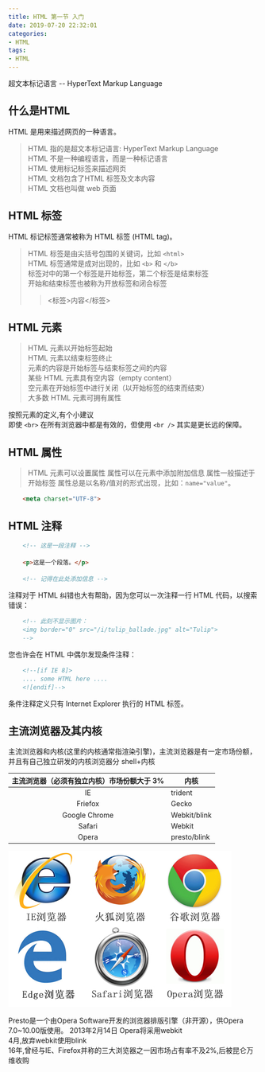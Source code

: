 ```yaml
---
title: HTML 第一节 入门
date: 2019-07-20 22:32:01
categories:
- HTML
tags: 
- HTML
---
```

超文本标记语言 -- HyperText Markup Language

## 什么是HTML

HTML 是用来描述网页的一种语言。  

> HTML 指的是超文本标记语言: HyperText Markup Language  
HTML 不是一种编程语言，而是一种标记语言  
HTML 使用标记标签来描述网页  
HTML 文档包含了HTML 标签及文本内容  
HTML 文档也叫做 web 页面  

## HTML 标签

HTML 标记标签通常被称为 HTML 标签 (HTML tag)。  

> HTML 标签是由尖括号包围的关键词，比如 `<html>`  
HTML 标签通常是成对出现的，比如 `<b>` 和 `</b>`  
标签对中的第一个标签是开始标签，第二个标签是结束标签  
开始和结束标签也被称为开放标签和闭合标签  
>> <标签>内容</标签>  

## HTML 元素

> HTML 元素以开始标签起始  
> HTML 元素以结束标签终止  
> 元素的内容是开始标签与结束标签之间的内容  
> 某些 HTML 元素具有空内容（empty content）  
> 空元素在开始标签中进行关闭（以开始标签的结束而结束）  
> 大多数 HTML 元素可拥有属性  

按照元素的定义,有个小建议  
即使 `<br>` 在所有浏览器中都是有效的，但使用 `<br />` 其实是更长远的保障。

## HTML 属性

> HTML 元素可以设置属性
属性可以在元素中添加附加信息
属性一般描述于开始标签
属性总是以名称/值对的形式出现，比如：`name="value"`。

```html
    <meta charset="UTF-8">
```

## HTML 注释

```html
    <!-- 这是一段注释 -->

    <p>这是一个段落。</p>

    <!-- 记得在此处添加信息 -->
```

注释对于 HTML 纠错也大有帮助，因为您可以一次注释一行 HTML 代码，以搜索错误：  

```html
    <!-- 此刻不显示图片：
    <img border="0" src="/i/tulip_ballade.jpg" alt="Tulip">
    -->
```

您也许会在 HTML 中偶尔发现条件注释：  

```html
    <!--[if IE 8]>
    .... some HTML here ....
    <![endif]-->
```

条件注释定义只有 Internet Explorer 执行的 HTML 标签。  

## 主流浏览器及其内核

主流浏览器和内核(这里的内核通常指渲染引擎)，主流浏览器是有一定市场份额，并且有自己独立研发的内核浏览器分 shell+内核  

| 主流浏览器（必须有独立内核）市场份额大于 3% | 内核         |
| :-----------------------------------------: | ------------ |
|                     IE                      | trident      |
|                   Friefox                   | Gecko        |
|                Google Chrome                | Webkit/blink |
|                   Safari                    | Webkit       |
|                    Opera                    | presto/blink |

<img src="./HTML-1-入门/b.png" alt="alt" title="" />  

Presto是一个由Opera Software开发的浏览器排版引擎（非开源），供Opera 7.0~10.00版使用。
2013年2月14日 Opera将采用webkit  
4月,放弃webkit使用blink  
16年,曾经与IE、Firefox并称的三大浏览器之一因市场占有率不及2%,后被昆仑万维收购  